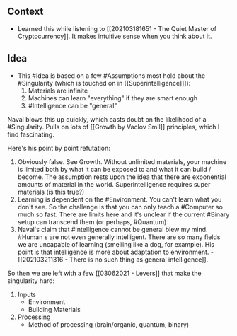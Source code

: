 ## Context
- Learned this while listening to [[202103181651 - The Quiet Master of Cryptocurrency]]. It makes intuitive sense when you think about it. 

## Idea
- This #Idea is based on a few #Assumptions most hold about the #Singularity (which is touched on in [[Superintelligence]]]):
	1. Materials are infinite
	2. Machines can learn "everything" if they are smart enough
	3. #Intelligence can be "general"

Naval blows this up quickly, which casts doubt on the likelihood of a #Singularity. Pulls on lots of [[Growth by Vaclov Smil]] principles, which I find fascinating. 

Here's his point by point refutation:
1. Obviously false. See Growth. Without unlimited materials, your machine is limited both by what it can be exposed to and what it can build / become. The assumption rests upon the idea that there are exponential amounts of material in the world. Superintelligence requires super materials (is this true?)
2. Learning is dependent on the #Environment. You can't learn what you don't see. So the challenge is that you can only teach a #Computer so much so fast. There are limits here and it's unclear if the current #Binary setup can transcend them (or perhaps, #Quantum)
3. Naval's claim that #Intelligence cannot be general blew my mind. #Human s are not even generally intelligent. There are so many fields we are uncapable of learning (smelling like a dog, for example). His point is that intelligence is more about adaptation to environment. - [[202103211316 - There is no such thing as general intelligence]]. 

So then we are left with a few [[03062021 - Levers]] that make the singularity hard:
1. Inputs
	- Environment
	- Building Materials
2. Processing
	- Method of processing (brain/organic, quantum, binary)